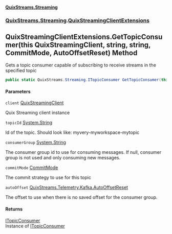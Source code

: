 #### [QuixStreams.Streaming](index.md 'index')
### [QuixStreams.Streaming](QuixStreams.Streaming.md 'QuixStreams.Streaming').[QuixStreamingClientExtensions](QuixStreamingClientExtensions.md 'QuixStreams.Streaming.QuixStreamingClientExtensions')

## QuixStreamingClientExtensions.GetTopicConsumer(this QuixStreamingClient, string, string, CommitMode, AutoOffsetReset) Method

Gets a topic consumer capable of subscribing to receive streams in the specified topic

```csharp
public static QuixStreams.Streaming.ITopicConsumer GetTopicConsumer(this QuixStreams.Streaming.QuixStreamingClient client, string topicId, string consumerGroup=null, QuixStreams.Streaming.Models.CommitMode commitMode=QuixStreams.Streaming.Models.CommitMode.Automatic, QuixStreams.Telemetry.Kafka.AutoOffsetReset autoOffset=QuixStreams.Telemetry.Kafka.AutoOffsetReset.Latest);
```
#### Parameters

<a name='QuixStreams.Streaming.QuixStreamingClientExtensions.GetTopicConsumer(thisQuixStreams.Streaming.QuixStreamingClient,string,string,QuixStreams.Streaming.Models.CommitMode,QuixStreams.Telemetry.Kafka.AutoOffsetReset).client'></a>

`client` [QuixStreamingClient](QuixStreamingClient.md 'QuixStreams.Streaming.QuixStreamingClient')

Quix Streaming client instance

<a name='QuixStreams.Streaming.QuixStreamingClientExtensions.GetTopicConsumer(thisQuixStreams.Streaming.QuixStreamingClient,string,string,QuixStreams.Streaming.Models.CommitMode,QuixStreams.Telemetry.Kafka.AutoOffsetReset).topicId'></a>

`topicId` [System.String](https://docs.microsoft.com/en-us/dotnet/api/System.String 'System.String')

Id of the topic. Should look like: myvery-myworkspace-mytopic

<a name='QuixStreams.Streaming.QuixStreamingClientExtensions.GetTopicConsumer(thisQuixStreams.Streaming.QuixStreamingClient,string,string,QuixStreams.Streaming.Models.CommitMode,QuixStreams.Telemetry.Kafka.AutoOffsetReset).consumerGroup'></a>

`consumerGroup` [System.String](https://docs.microsoft.com/en-us/dotnet/api/System.String 'System.String')

The consumer group id to use for consuming messages. If null, consumer group is not used and only consuming new messages.

<a name='QuixStreams.Streaming.QuixStreamingClientExtensions.GetTopicConsumer(thisQuixStreams.Streaming.QuixStreamingClient,string,string,QuixStreams.Streaming.Models.CommitMode,QuixStreams.Telemetry.Kafka.AutoOffsetReset).commitMode'></a>

`commitMode` [CommitMode](CommitMode.md 'QuixStreams.Streaming.Models.CommitMode')

The commit strategy to use for this topic

<a name='QuixStreams.Streaming.QuixStreamingClientExtensions.GetTopicConsumer(thisQuixStreams.Streaming.QuixStreamingClient,string,string,QuixStreams.Streaming.Models.CommitMode,QuixStreams.Telemetry.Kafka.AutoOffsetReset).autoOffset'></a>

`autoOffset` [QuixStreams.Telemetry.Kafka.AutoOffsetReset](https://docs.microsoft.com/en-us/dotnet/api/QuixStreams.Telemetry.Kafka.AutoOffsetReset 'QuixStreams.Telemetry.Kafka.AutoOffsetReset')

The offset to use when there is no saved offset for the consumer group.

#### Returns
[ITopicConsumer](ITopicConsumer.md 'QuixStreams.Streaming.ITopicConsumer')  
Instance of [ITopicConsumer](ITopicConsumer.md 'QuixStreams.Streaming.ITopicConsumer')